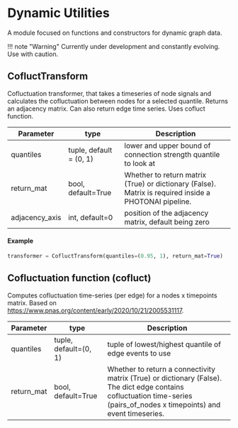 # Dynamic Utilities

A module focused on functions and constructors for dynamic graph data.

!!! note "Warning" Currently under development and constantly evolving. Use with caution.

## CofluctTransform

Cofluctuation transformer, that takes a timeseries of node signals and calculates the cofluctuation between nodes for a selected quantile. Returns an adjacency matrix. Can also return edge time series. Uses cofluct function.

| Parameter | type | Description |
| -----     | ----- | ----- |
| quantiles | tuple, default = (0, 1) | lower and upper bound of connection strength quantile to look at |
| return_mat | bool, default=True | Whether to return matrix (True) or dictionary (False). Matrix is required inside a PHOTONAI pipeline. |
| adjacency_axis | int, default=0 | position of the adjacency matrix, default being zero |

#### Example

```python
transformer = CofluctTransform(quantiles=(0.95, 1), return_mat=True)
```

## Cofluctuation function (cofluct)

Computes cofluctuation time-series (per edge) for a nodes x timepoints matrix. Based on https://www.pnas.org/content/early/2020/10/21/2005531117.

| Parameter | type | Description |
| -----     | ----- | ----- |
| quantiles | tuple, default=(0, 1) | tuple of lowest/highest quantile of edge events to use |
| return_mat | bool, default=True | Whether to return a connectivity matrix (True) or dictionary (False). The dict edge contains cofluctuation time-series (pairs_of_nodes x timepoints) and event timeseries. |

